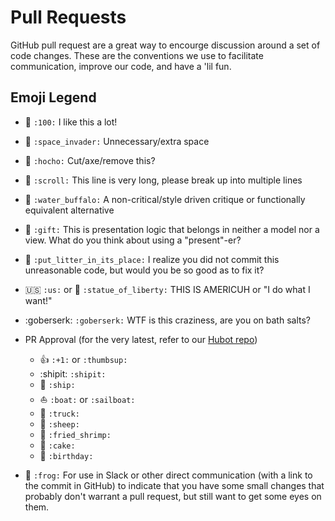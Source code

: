 # Pull Requests

GitHub pull request are a great way to encourge discussion around a set of code changes. These are the conventions we use to facilitate communication, improve our code, and have a 'lil fun.

## Emoji Legend

- :100: `:100:` I like this a lot!
- :space_invader: `:space_invader:` Unnecessary/extra space
- :hocho: `:hocho:` Cut/axe/remove this?
- :scroll: `:scroll:` This line is very long, please break up into multiple lines
- :water_buffalo: `:water_buffalo:` A non-critical/style driven critique or functionally equivalent alternative
- :gift: `:gift:` This is presentation logic that belongs in neither a model nor a view. What do you think about using a "present"-er?
- :put_litter_in_its_place: `:put_litter_in_its_place:` I realize you did not commit this unreasonable code, but would you be so good as to fix it?
- :us: `:us:` or :statue_of_liberty: `:statue_of_liberty:` THIS IS AMERICUH or "I do what I want!"
- :goberserk: `:goberserk:` WTF is this craziness, are you on bath salts?
- PR Approval (for the very latest, refer to our [Hubot repo][hubot])
  - :+1: `:+1:` or `:thumbsup:`
  - :shipit: `:shipit:`
  - :ship: `:ship:`
  - :boat: `:boat:` or `:sailboat:`
  - :truck: `:truck:`
  - :sheep: `:sheep:`
  - :fried_shrimp: `:fried_shrimp:`
  - :cake: `:cake:`
  - :birthday: `:birthday:`


- :frog: `:frog:` For use in Slack or other direct communication (with a link to the commit in GitHub) to indicate that you have some small changes that probably don't warrant a pull request, but still want to get some eyes on them.

[hubot]: https://github.com/foraker/hubot/blob/master/scripts/unapproved-pull-requests.coffee
